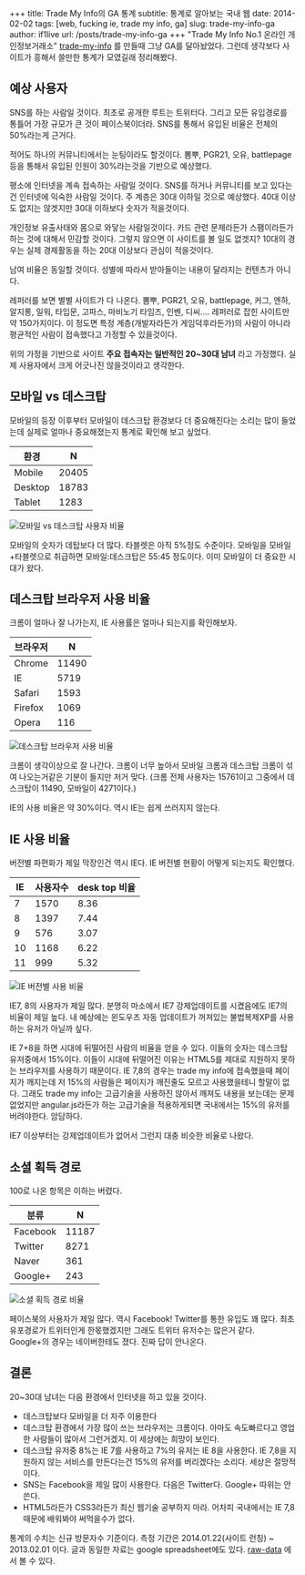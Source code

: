 +++
title: Trade My Info의 GA 통계
subtitle: 통계로 알아보는 국내 웹
date: 2014-02-02
tags: [web, fucking ie, trade my info, ga]
slug: trade-my-info-ga
author: if1live
url: /posts/trade-my-info-ga
+++
"Trade My Info No.1 온라인 개인정보거래소"
[trade-my-info](http://trademyinfo.libsora.so/) 를 만들때 그냥 GA를
달아놨었다. 그런데 생각보다 사이트가 흥해서 쓸만한 통계가 모였길래
정리해봤다.

## 예상 사용자

SNS를 하는 사람일 것이다. 최초로 공개한 루트는 트위터다. 그리고 모든
유입경로를 통틀어 가장 규모가 큰 것이 페이스북이더라. SNS를 통해서
유입된 비율은 전체의 50%라는게 근거다.

적어도 하나의 커뮤니티에서는 눈팅이라도 할것이다. 뽐뿌, PGR21, 오유,
battlepage 등을 통해서 유입된 인원이 30%라는것을 기반으로 예상했다.

평소에 인터넷을 계속 접속하는 사람일 것이다. SNS를 하거나 커뮤니티를
보고 있다는건 인터넷에 익숙한 사람일 것이다. 주 계층은 30대 이하일
것으로 예상했다. 40대 이상도 없지는 않겟지만 30대 이하보다 숫자가
적을것이다.

개인정보 유출사태와 몸으로 와닿는 사람일것이다. 카드 관련 문제라든가
스팸이라든가 하는 것에 대해서 민감할 것이다. 그렇지 않으면 이 사이트를
볼 일도 없겟지? 10대의 경우는 실제 경제활동을 하는 20대 이상보다 관심이
적을것이다.

남여 비율은 동일할 것이다. 성별에 따라서 받아들이는 내용이 달라지는
컨텐츠가 아니다.

레퍼러를 보면 별별 사이트가 다 나온다. 뽐뿌, PGR21, 오유, battlepage,
커그, 엔하, 알지롱, 일워, 타입문, 고파스, 마비노기 타임즈, 인벤,
디씨.... 레퍼러로 잡힌 사이트만 약 150가지이다. 이 정도면 특정
계층(개발자라든가 게임덕후라든가)의 사람이 아니라 평균적인 사람이
접속했다고 가정할 수 있을것이다.

위의 가정을 기반으로 사이트 **주요 접속자는 일반적인 20~30대 남녀**
라고 가정했다. 실제 사용자에서 크게 어긋나진 않을것이라고 생각한다.

## 모바일 vs 데스크탑

모바일의 등장 이후부터 모바일이 데스크탑 환경보다 더 중요해진다는 소리는
많이 들었는데 실제로 얼마나 중요해졌는지 통계로 확인해 보고 싶었다.

|  환경   | N     |
|---------|-------|
| Mobile  | 20405 |
| Desktop | 18783 |
| Tablet  | 1283  |

![모바일 vs 데스크탑 사용자 비율]({attach}trade-my-info-ga/mobile-desktop.png)

모바일의 숫자가 데탑보다 더 많다. 타블렛은 아직 5%정도 수준이다.
모바일을 모바일+타블렛으로 취급하면 모바일:데스크탑은 55:45 정도이다.
이미 모바일이 더 중요한 시대가 왔다.

## 데스크탑 브라우저 사용 비율

크롬이 얼마나 잘 나가는지, IE 사용률은 얼마나 되는지를 확인해보자.

|브라우저| N     |
|--------|-------|
|Chrome  | 11490 |
|IE      | 5719  |
|Safari  | 1593  |
|Firefox | 1069  |
|Opera   | 116   |

![데스크탑 브라우저 사용 비율]({attach}trade-my-info-ga/desktop-browser.png)

크롬이 생각이상으로 잘 나간다. 크롬이 너무 높아서 모바일 크롬과 데스크탑
크롬이 섞여 나오는거같은 기분이 들지만 저거 맞다. (크롬 전체 사용자는
15761이고 그중에서 데스크탑이 11490, 모바일이 4271이다.)

IE의 사용 비율은 약 30%이다. 역시 IE는 쉽게 쓰러지지 않는다.

## IE 사용 비율

버전별 파편화가 제일 막장인건 역시 IE다. IE 버전별 현황이 어떻게
되는지도 확인했다.

| IE |  사용자수 | desk top 비율 |
|----|-----------|----------|
| 7  | 1570      | 8.36 |
| 8  | 1397      | 7.44 |
| 9  | 576       | 3.07 |
| 10 | 1168      | 6.22 |
| 11 | 999       | 5.32 |

![IE 버전별 사용 비율]({attach}trade-my-info-ga/ie.png)

IE7, 8의 사용자가 제일 많다. 분명히 마소에서 IE7 강제업데이트를
시켰음에도 IE7의 비율이 제일 높다. 내 예상에는 윈도우즈 자동 업데이트가
꺼져있는 불법복제XP를 사용하는 유저가 아닐까 싶다.

IE 7+8을 하면 시대에 뒤떨어진 사람의 비율을 얻을 수 있다. 이들의 숫자는
데스크탑 유저중에서 15%이다. 이들이 시대에 뒤떨어진 이유는 HTML5를
제대로 지원하지 못하는 브라우저를 사용하기 때문이다. IE 7,8의 경우는
trade my info에 접속했을때 페이지가 깨지는데 저 15%의 사람들은 페이지가
깨진줄도 모르고 사용했을테니 할말이 없다. 그래도 trade my info는
고급기술을 사용하진 않아서 깨져도 내용을 보는데는 문제없었지만
angular.js라든가 하는 고급기술을 적용하게되면 국내에서는 15%의 유저를
버려야한다. 암담하다.

IE7 이상부터는 강제업데이트가 없어서 그런지 대충 비슷한 비율로 나왔다.

## 소셜 획득 경로

100로 나온 항목은 이하는 버렸다.

| 분류     | N |
|----------|-------|
| Facebook | 11187 |
| Twitter  | 8271 |
| Naver    | 361 |
| Google+  | 243 |

![소셜 획득 경로 비율]({attach}trade-my-info-ga/social-chart.png)

페이스북의 사용자가 제일 많다. 역시 Facebook! Twitter를 통한 유입도 꽤
많다. 최초 유포경로가 트위터인게 한몫했겠지만 그래도 트위터 유저수는
많은거 같다. Google+의 경우는 네이버한테도 졌다. 진짜 답이 안나온다.

## 결론

20~30대 남녀는 다음 환경에서 인터넷을 하고 있을 것이다.

* 데스크탑보다 모바일을 더 자주 이용한다
* 데스크탑 환경에서 가장 많이 쓰는 브라우저는 크롬이다.
아마도 속도빠르다고 영업한 사람들이 많아서 그런거겠지.
이 세상에는 희망이 보인다.
* 데스크탑 유저중 8%는 IE 7를 사용하고 7%의 유저는 IE 8을 사용한다.
IE 7,8을 지원하지 않는 서비스를 만든다는건 15%의 유저를 버리겠다는 소리다.
세상은 절망적이다.
* SNS는 Facebook을 제일 많이 사용한다. 다음은 Twitter다. Google+ 따위는 안쓴다.
* HTML5라든가 CSS3라든가 최신 웹기술 공부하지 마라. 어차피 국내에서는 IE 7,8 때문에 배워봐야 써먹을수가 없다.

통계의 수치는 신규 방문자수 기준이다. 측정 기간은 2014.01.22(사이트 런칭) ~ 2013.02.01 이다.
글과 동일한 자료는 google spreadsheet에도 있다.
[raw-data](https://docs.google.com/spreadsheet/ccc?key=0AhRfWUmEuMJxdHZKX2JUOTdQX0poc3BJa1VpdDdaZkE&usp=sharing)
에서 볼 수 있다.

